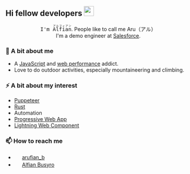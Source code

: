 ## Hi fellow developers <img src="https://user-images.githubusercontent.com/5679180/79618120-0daffb80-80be-11ea-819e-d2b0fa904d07.gif" width="27px">

<p align="center">
  <samp>I'm <ruby><rb>A</rb><rt>ア</rt><rb>l</rb><rt>ル</rt><rb>fi</rb><rt>フィ</rt><rb>a</rb><rt>ア</rt><rb>n</rb><rt>ン</rt></ruby></samp>. People like to call me Aru（アル）<br />
  I'm a demo engineer at <a href="https://github.com/salesforce">Salesforce</a>.
</p>

### 🌱 A bit about me
- A [JavaScript](https://www.ecma-international.org/ecma-262/) and [web performance](https://web.dev/measure/) addict.
- Love to do outdoor activities, especially mountaineering and climbing.

### ⚡️ A bit about my interest
- [Puppeteer](https://github.com/puppeteer/puppeteer)
- [Rust](https://github.com/rust-lang/rust)
- Automation
- [Progressive Web App](https://web.dev/progressive-web-apps/)
- [Lightning Web Component](https://github.com/salesforce/lwc)

### 📫 How to reach me
- <img src="https://image.flaticon.com/icons/svg/889/889147.svg" width="17px"> [arufian_b](https://twitter.com/arufian_b)
- <img src="https://image.flaticon.com/icons/svg/124/124011.svg" width="17px"> [Alfian Busyro](https://www.linkedin.com/in/alfian-b-43b26b17/)

